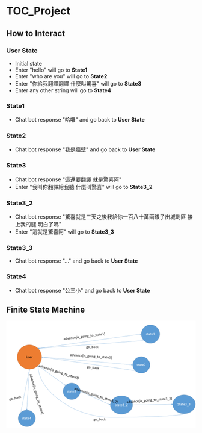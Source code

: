 # TOC_Project
## How to Interact
### User State
* Initial state
* Enter "hello" will go to **State1**
* Enter "who are you" will go to **State2**
* Enter "你給我翻譯翻譯 什麼叫驚喜" will go to **State3**
* Enter any other string will go to **State4**
### State1
* Chat bot response "哈囉" and go back to **User State**
### State2
* Chat bot response "我是牆壁" and go back to **User State**
### State3
* Chat bot response "這還要翻譯 就是驚喜阿"
* Enter "我叫你翻譯給我聽 什麼叫驚喜" will go to **State3_2**
### State3_2
* Chat bot response "驚喜就是三天之後我給你一百八十萬兩銀子出城剿匪 接上我的腿 明白了嗎"
* Enter "這就是驚喜阿" will go to **State3_3**
### State3_3
* Chat bot response "..." and go back to **User State**
### State4
* Chat bot response "公三小" and go back to **User State**
## Finite State Machine
![fsm](./image/fsm.png)
